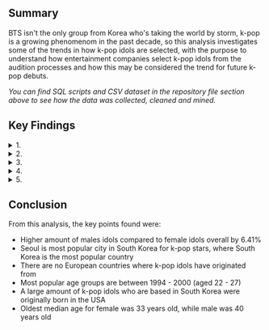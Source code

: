 ## **Summary**

BTS isn't the only group from Korea who's taking the world by storm, k-pop is a growing phenomenom in the past decade, so this analysis investigates some of the trends in how k-pop idols are selected, with the purpose to understand how entertainment companies select k-pop idols from the audition processes and how this may be considered the trend for future k-pop debuts.

*You can find SQL scripts and CSV dataset in the repository file section above to see how the data was collected, cleaned and mined.*

## **Key Findings**

<details>
<summary>1.</summary> 
<br>

Firstly, let's look at all countries of where k-pop idols are from.

![Countries Where Born](https://user-images.githubusercontent.com/111752059/195648084-aafd623e-8d34-400c-b3f6-ae8db398ffc4.png)

It may be no surprise that South Korea is the biggest country and is the outlier found here, making up 91.91% of the total countries listed however, some of the biggest idols are from neighboring countries like Japan (2.06%) and China (2.98%). The biggest country outside of the Asia was the USA (1.07%), which is a big market for k-pop outside of Asia. Somewhat suprisingly, no countries from Europe were listed.

</details>

<details>
<summary>2.</summary>
<br>

Next, we look at countries and genders to see the differences between them. Here we have South Korea separated from the rest of the countries where k-pop idols are from.

![Countries and Genders](https://user-images.githubusercontent.com/111752059/195648079-712468d3-66a9-4d1b-8e65-7834bb35e69b.png)

In South Korea, male performers were 12% higher than females. The same pattern is seen in China (46.15% higher) and USA too (57.14% higher) however, those from Japan and Taiwan, females represented the overall majority for these countries by 66% and 133% respectively.

</details>

<details>
<summary>3.</summary> 
<br>

Let's see how many are in groups compared to those not in groups (i.e. solo acts), and if those who are solo or groups are also in other groups. Sometimes these are not as super groups, comprising from other groups (e.g. SuperM).

![Different Groups](https://user-images.githubusercontent.com/111752059/195648092-e4310d92-2a03-4fb3-9f23-5e8fe826bb08.png)

The outlier here is that many idols are not in other groups, meaning the overall majority are dedicated to those particuar groups. This would suggest that while it is not uncommon that k-pop idols will have solo careers separate from the groups, it is not common for them to form other groups, highly likely this would be a decision from the companies, rather than the k-pop stars themselves.

</details>

<details>
<summary>4.</summary>
<br>

Let's now look at genders across all countries and which year groups are most popular with k-pop stars.

![Gender and Year Groups](https://user-images.githubusercontent.com/111752059/195648097-d9b79f7c-9085-40e9-a743-3a5c802293bf.png)

Data shows here that most popular age groups are between 1994 - 2000 (aged 22 - 27) the increase could suggest that with the rise in popularity, more k-pop idols are making their debut to meet the global demand. The decline from 2000 could potentially be due to k-pop idols who have not yet made their debut and are still undergoing the training process. 

While some countries (Japan, Taiwan) showed that that there were more females than males, the data here reinfornces the fact that there are more male idols than female by 6.41%.

</details>

<details>
<summary>5.</summary> 
<br>

Finally, let's specifically look at South Korea, (being the most popular country, unsurpisingly) and what the median age is for each city. 

![Location and Age](https://user-images.githubusercontent.com/111752059/195648098-7a653d0b-8af6-487c-8473-2e8734ea3ad7.png)

Seoul, with it being the capital is the most popular city where k-pop idols are from. However, the data here shows that the top cities in South Korea appear to have a larger amount of females (89 in total) compared to males (99 in total). Median age across cities in South Korea range from aged 19 to 33, with the oldest for female being 33 and male being 40. This would imply that the lifespan for males is higher than females. Some of these k-pop stars who are based in South Korea were also born in North America

</details>

## **Conclusion**

From this analysis, the key points found were:

- Higher amount of males idols compared to female idols overall by 6.41%
- Seoul is most popular city in South Korea for k-pop stars, where South Korea is the most popular country
- There are no European countries where k-pop idols have originated from
- Most popular age groups are between 1994 - 2000 (aged 22 - 27)
- A large amount of k-pop idols who are based in South Korea were originally born in the USA
- Oldest median age for female was 33 years old, while male was 40 years old

